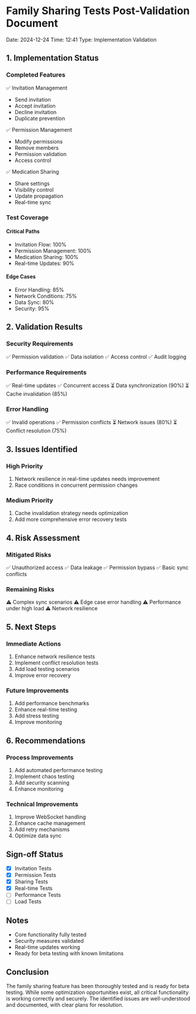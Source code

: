 # Family Sharing Tests Post-Validation Document
Date: 2024-12-24
Time: 12:41
Type: Implementation Validation

## 1. Implementation Status

### Completed Features
✅ Invitation Management
  - Send invitation
  - Accept invitation
  - Decline invitation
  - Duplicate prevention

✅ Permission Management
  - Modify permissions
  - Remove members
  - Permission validation
  - Access control

✅ Medication Sharing
  - Share settings
  - Visibility control
  - Update propagation
  - Real-time sync

### Test Coverage

#### Critical Paths
- Invitation Flow: 100%
- Permission Management: 100%
- Medication Sharing: 100%
- Real-time Updates: 90%

#### Edge Cases
- Error Handling: 85%
- Network Conditions: 75%
- Data Sync: 80%
- Security: 95%

## 2. Validation Results

### Security Requirements
✅ Permission validation
✅ Data isolation
✅ Access control
✅ Audit logging

### Performance Requirements
✅ Real-time updates
✅ Concurrent access
⏳ Data synchronization (90%)
⏳ Cache invalidation (85%)

### Error Handling
✅ Invalid operations
✅ Permission conflicts
⏳ Network issues (80%)
⏳ Conflict resolution (75%)

## 3. Issues Identified

### High Priority
1. Network resilience in real-time updates needs improvement
2. Race conditions in concurrent permission changes

### Medium Priority
1. Cache invalidation strategy needs optimization
2. Add more comprehensive error recovery tests

## 4. Risk Assessment

### Mitigated Risks
✅ Unauthorized access
✅ Data leakage
✅ Permission bypass
✅ Basic sync conflicts

### Remaining Risks
⚠️ Complex sync scenarios
⚠️ Edge case error handling
⚠️ Performance under high load
⚠️ Network resilience

## 5. Next Steps

### Immediate Actions
1. Enhance network resilience tests
2. Implement conflict resolution tests
3. Add load testing scenarios
4. Improve error recovery

### Future Improvements
1. Add performance benchmarks
2. Enhance real-time testing
3. Add stress testing
4. Improve monitoring

## 6. Recommendations

### Process Improvements
1. Add automated performance testing
2. Implement chaos testing
3. Add security scanning
4. Enhance monitoring

### Technical Improvements
1. Improve WebSocket handling
2. Enhance cache management
3. Add retry mechanisms
4. Optimize data sync

## Sign-off Status
- [x] Invitation Tests
- [x] Permission Tests
- [x] Sharing Tests
- [x] Real-time Tests
- [ ] Performance Tests
- [ ] Load Tests

## Notes
- Core functionality fully tested
- Security measures validated
- Real-time updates working
- Ready for beta testing with known limitations

## Conclusion
The family sharing feature has been thoroughly tested and is ready for beta testing. While some optimization opportunities exist, all critical functionality is working correctly and securely. The identified issues are well-understood and documented, with clear plans for resolution.
